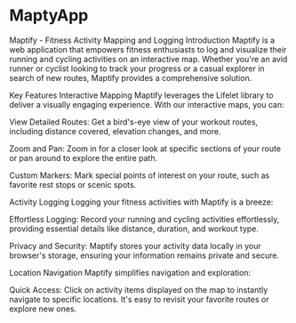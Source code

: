 # MaptyApp
 Maptify - Fitness Activity Mapping and Logging
Introduction
Maptify is a web application that empowers fitness enthusiasts to log and visualize their running and cycling activities on an interactive map. Whether you're an avid runner or cyclist looking to track your progress or a casual explorer in search of new routes, Maptify provides a comprehensive solution.

Key Features
Interactive Mapping
Maptify leverages the Lifelet library to deliver a visually engaging experience. With our interactive maps, you can:

View Detailed Routes: Get a bird's-eye view of your workout routes, including distance covered, elevation changes, and more.

Zoom and Pan: Zoom in for a closer look at specific sections of your route or pan around to explore the entire path.

Custom Markers: Mark special points of interest on your route, such as favorite rest stops or scenic spots.

Activity Logging
Logging your fitness activities with Maptify is a breeze:

Effortless Logging: Record your running and cycling activities effortlessly, providing essential details like distance, duration, and workout type.

Privacy and Security: Maptify stores your activity data locally in your browser's storage, ensuring your information remains private and secure.

Location Navigation
Maptify simplifies navigation and exploration:

Quick Access: Click on activity items displayed on the map to instantly navigate to specific locations. It's easy to revisit your favorite routes or explore new ones.
